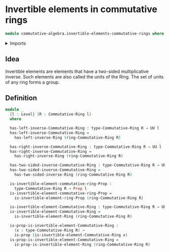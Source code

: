 # Invertible elements in commutative rings

```agda
module commutative-algebra.invertible-elements-commutative-rings where
```

<details><summary>Imports</summary>

```agda
open import commutative-algebra.commutative-rings

open import foundation.propositions
open import foundation.universe-levels

open import ring-theory.invertible-elements-rings
```

</details>

## Idea

Invertible elements are elements that have a two-sided multiplicative inverse. Such elements are also called the units of the Ring. The set of units of any ring forms a group.

## Definition

```agda
module _
  {l : Level} (R : Commutative-Ring l)
  where

  has-left-inverse-Commutative-Ring : type-Commutative-Ring R → UU l
  has-left-inverse-Commutative-Ring =
    has-left-inverse-Ring (ring-Commutative-Ring R)

  has-right-inverse-Commutative-Ring : type-Commutative-Ring R → UU l
  has-right-inverse-Commutative-Ring =
    has-right-inverse-Ring (ring-Commutative-Ring R)

  has-two-sided-inverse-Commutative-Ring : type-Commutative-Ring R → UU l
  has-two-sided-inverse-Commutative-Ring =
    has-two-sided-inverse-Ring (ring-Commutative-Ring R)

  is-invertible-element-commutative-ring-Prop :
    type-Commutative-Ring R → Prop l
  is-invertible-element-commutative-ring-Prop =
    is-invertible-element-ring-Prop (ring-Commutative-Ring R)

  is-invertible-element-Commutative-Ring : type-Commutative-Ring R → UU l
  is-invertible-element-Commutative-Ring =
    is-invertible-element-Ring (ring-Commutative-Ring R)

  is-prop-is-invertible-element-Commutative-Ring :
    (x : type-Commutative-Ring R) →
    is-prop (is-invertible-element-Commutative-Ring x)
  is-prop-is-invertible-element-Commutative-Ring =
    is-prop-is-invertible-element-Ring (ring-Commutative-Ring R)
```
